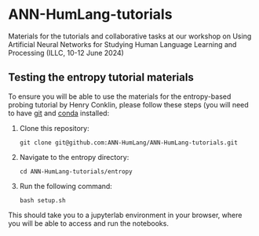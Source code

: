 # ANN-HumLang-tutorials
Materials for the tutorials and collaborative tasks at our workshop on Using Artificial Neural Networks for Studying Human Language Learning and Processing (ILLC, 10-12 June 2024)

## Testing the entropy tutorial materials
To ensure you will be able to use the materials for the entropy-based probing tutorial by Henry Conklin, please follow these steps (you will need to have [git](https://git-scm.com/book/en/v2/Getting-Started-Installing-Git) and [conda](https://conda.io/projects/conda/en/latest/user-guide/install/index.html) installed:

1. Clone this repository:
   ```
   git clone git@github.com:ANN-HumLang/ANN-HumLang-tutorials.git
   ```
2. Navigate to the entropy directory:
   ```
   cd ANN-HumLang-tutorials/entropy
   ```
3. Run the following command:
   ```
   bash setup.sh
   ```
  This should take you to a jupyterlab environment in your browser, where you will be able to access and run the notebooks.

